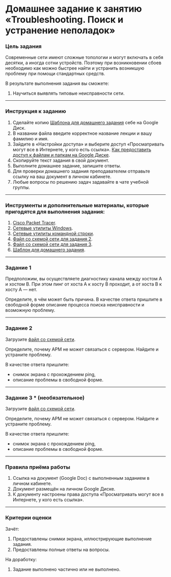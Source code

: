 # Домашнее задание к занятию «Troubleshooting. Поиск и устранение неполадок»

### Цель задания

Современные сети имеют сложные топологии и могут включать в себя десятки, а иногда сотни устройств. Поэтому при возникновении сбоев необходимо как можно быстрее найти и устранить возникшую проблему при помощи стандартных средств.

В результате выполнения задания вы сможете:

1. Научиться выявлять типовые неисправности сети.

------

### Инструкция к заданию

1. Сделайте копию [Шаблона для домашнего задания](https://u.netology.ru/backend/uploads/lms/content_assets/file/611/%D0%A8%D0%B0%D0%B1%D0%BB%D0%BE%D0%BD_%D0%B4%D0%BB%D1%8F_%D0%B4%D0%BE%D0%BC%D0%B0%D1%88%D0%BD%D0%B5%D0%B3%D0%BE_%D0%B7%D0%B0%D0%B4%D0%B0%D0%BD%D0%B8%D1%8F__Troubleshooting._%D0%9F%D0%BE%D0%B8%D1%81%D0%BA_%D0%B8_%D1%83%D1%81%D1%82%D1%80%D0%B0%D0%BD%D0%B5%D0%BD%D0%B8%D0%B5_%D0%BD%D0%B5%D0%BF%D0%BE%D0%BB%D0%B0%D0%B4%D0%BE%D0%BA__-_%D0%A4%D0%B0%D0%BC%D0%B8%D0%BB%D0%B8%D1%8F_%D0%98%D0%BC%D1%8F__%D0%A1%D0%94%D0%95%D0%9B%D0%90%D0%99%D0%A2%D0%95_%D0%9A%D0%9E%D0%9F%D0%98%D0%AE_.docx) себе на Google Диск.
2. В названии файла введите корректное название лекции и вашу фамилию и имя.
3. Зайдите в «Настройки доступа» и выберите доступ «Просматривать могут все в Интернете, у кого есть ссылка». [Как предоставить доступ к файлам и папкам на Google Диске](https://support.google.com/docs/answer/2494822?hl=ru&co=GENIE.Platform%3DDesktop).
4. Скопируйте текст задания в свой документ.
5. Выполните домашнее задание, запишите ответы.
6. Для проверки домашнего задания преподавателем отправьте ссылку на ваш документ в личном кабинете.
7. Любые вопросы по решению задач задавайте в чате учебной группы.

------

### Инструменты и дополнительные материалы, которые пригодятся для выполнения задания:

1. [Cisco Packet Tracer](https://www.netacad.com/ru/courses/packet-tracer).
2. [Сетевые утилиты Windows](http://stilus-doctus.narod.ru/netutil.html).
3. [Сетевые утилиты командной строки](https://tech-geek.ru/network-command-line-utilities/).
4. [Файл со схемой сети для задания 2](https://github.com/netology-code/pnet-homeworks/blob/main/9/trouble_task2.pkt).
5. [Файл со схемой сети для задания 3](https://github.com/netology-code/pnet-homeworks/blob/main/9/trouble_task3.pkt).
6. [Шаблон для домашнего задания](https://u.netology.ru/backend/uploads/lms/content_assets/file/611/%D0%A8%D0%B0%D0%B1%D0%BB%D0%BE%D0%BD_%D0%B4%D0%BB%D1%8F_%D0%B4%D0%BE%D0%BC%D0%B0%D1%88%D0%BD%D0%B5%D0%B3%D0%BE_%D0%B7%D0%B0%D0%B4%D0%B0%D0%BD%D0%B8%D1%8F__Troubleshooting._%D0%9F%D0%BE%D0%B8%D1%81%D0%BA_%D0%B8_%D1%83%D1%81%D1%82%D1%80%D0%B0%D0%BD%D0%B5%D0%BD%D0%B8%D0%B5_%D0%BD%D0%B5%D0%BF%D0%BE%D0%BB%D0%B0%D0%B4%D0%BE%D0%BA__-_%D0%A4%D0%B0%D0%BC%D0%B8%D0%BB%D0%B8%D1%8F_%D0%98%D0%BC%D1%8F__%D0%A1%D0%94%D0%95%D0%9B%D0%90%D0%99%D0%A2%D0%95_%D0%9A%D0%9E%D0%9F%D0%98%D0%AE_.docx).

------


### Задание 1

Предположим, вы осуществляете диагностику канала между хостом А и хостом В. При этом пинг от хоста А к хосту В проходит, а от хоста В к хосту А — нет.

Определите, в чём может быть причина. В качестве ответа пришлите в свободной форме описание процесса поиска неисправности и возможную проблему.

------

### Задание 2

Загрузите [файл со схемой сети](https://github.com/netology-code/pnet-homeworks/blob/main/9/trouble_task2.pkt).

Определите, почему АРМ не может связаться с сервером. Найдите и устраните проблему.

В качестве ответа пришлите:

- снимок экрана с прохождением ping,
- описание проблемы в свободной форме.

------ 

### Задание 3 * (необязательное)

Загрузите [файл со схемой сети](https://github.com/netology-code/pnet-homeworks/blob/main/9/trouble_task3.pkt).

Определите, почему АРМ не может связаться с сервером. Найдите и устраните проблему.

В качестве ответа пришлите:

- снимок экрана с прохождением ping,
- описание проблемы в свободной форме.

------

### Правила приёма работы

1. Ссылка на документ (Google Doc) с выполненным заданием в личном кабинете.
2. Документ размещён на личном Google Диске.
3. К документу настроены права доступа «Просматривать могут все в Интернете, у кого есть ссылка».

------

### Критерии оценки

Зачёт:

1. Предоставлены снимки экрана, иллюстрирующие выполнение задания.
2. Предоставлены полные ответы на вопросы.

На доработку:

1. Задание выполнено частично или не выполнено.
